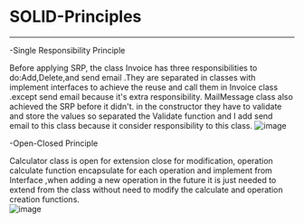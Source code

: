 # SOLID-Principles

---------------------------------
-Single Responsibility Principle

Before applying SRP, the class Invoice has three responsibilities to do:Add,Delete,and send email .They are separated in classes with implement interfaces to achieve the reuse and call them in Invoice class .except  send email because it's extra responsibility. MailMessage class also achieved the SRP before it didn't. in the constructor they have to validate and store the values so separated the Validate function  and I add send email to this  class because it consider responsibility to this class.
![image](https://user-images.githubusercontent.com/92648528/196514431-62dfc9c1-d1ad-4431-9bcf-e4a71f65b437.png)

-Open-Closed Principle

Calculator class is open for extension close for modification, operation calculate function encapsulate for each operation and implement from Interface ,when adding a new operation in the future it is just needed to extend from the class without need to modify the calculate and operation creation functions.   
![image](https://user-images.githubusercontent.com/92648528/196519332-58a87ceb-df61-42b9-ac3f-1eabb0673abc.png)

